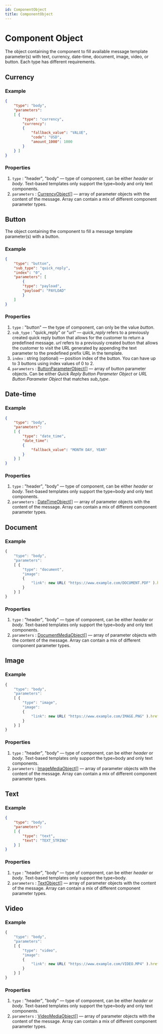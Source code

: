 ```yaml
---
id: ComponentObject
title: ComponentObject
---
```


# Component Object
The object containing the component to fill available message template parameter(s) with text, currency, date-time, document, image, video, or button. Each type has different requirements.

## Currency
### Example
```json
{
    "type": "body",
    "parameters":
    [ {
        "type": "currency",
        "currency":
        {
            "fallback_value": "VALUE",
            "code": "USD",
            "amount_1000": 1000
        }
    } ]
}
```

### Properties
1. `type` : "header", "body" — type of component, can be either *header* or *body*. Text-based templates only support the type=body and only text components.
2. `parameters` : [CurrencyObject](CurrencyObject)[] — array of parameter objects with the content of the message. Array can contain a mix of different component parameter types.

## Button
The object containing the component to fill a message template parameter(s) with a button.

### Example
```json
{
    "type": "button",
    "sub_type": "quick_reply",
    "index": "0",
    "parameters": [
        {
        "type": "payload",
        "payload": "PAYLOAD"
        }
    ]
}
```

### Properties
1. `type` : "button" — the type of component, can only be the value *button*.
2. `sub_type` : "quick_reply" or "url" — *quick_reply* refers to a previously created quick reply button that allows for the customer to return a predefined message.
*url* refers to a previously created button that allows the customer to visit the URL generated by appending the text parameter to the predefined prefix URL in the template.
3. `index` : string (optional) — position index of the button. You can have up to 3 buttons using index values of 0 to 2.
4. `parameters` : [ButtonParameterObject](ButtonParameterObject)[] — array of button parameter objects. Can be either *Quick Reply Button Parameter Object* or *URL Button Parameter Object* that matches *sub_type*.

## Date-time
### Example
```json
{
    "type": "body",
    "parameters":
    [ {
        "type": "date_time",
        "date_time":
        {
            "fallback_value": "MONTH DAY, YEAR"
        }
    } ]
}
```

### Properties
1. `type` : "header", "body" — type of component, can be either *header* or *body*. Text-based templates only support the type=body and only text components.
2. `parameters` : [DateTimeObject](DateTimeObject)[] — array of parameter objects with the content of the message. Array can contain a mix of different component parameter types.


## Document
### Example
```js
{
    "type": "body",
    "parameters":
    [ {
        "type": "document",
        "image":
        {
            "link": new URL( "https://www.example.com/DOCUMENT.PDF" ).href
        }
    } ]
}
```

### Properties
1. `type` : "header", "body" — type of component, can be either *header* or *body*. Text-based templates only support the type=body and only text components.
2. `parameters` : [DocumentMediaObject](DocumentMediaObject)[] — array of parameter objects with the content of the message. Array can contain a mix of different component parameter types.


## Image
### Example
```js
{
    "type": "body",
    "parameters":
    [ {
        "type": "image",
        "image":
        {
            "link": new URL( "https://www.example.com/IMAGE.PNG" ).href
        }
    } ]
}
```

### Properties
1. `type` : "header", "body" — type of component, can be either *header* or *body*. Text-based templates only support the type=body and only text components.
2. `parameters` : [ImageMediaObject](ImageMediaObject)[] — array of parameter objects with the content of the message. Array can contain a mix of different component parameter types.

## Text
### Example
```json
{
    "type": "body",
    "parameters":
    [ {
        "type": "text",
        "text": "TEXT_STRING"
    } ]
}
```

### Properties
1. `type` : "header", "body" — type of component, can be either *header* or *body*. Text-based templates only support the type=body.
2. `parameters` : [TextObject](TextObject)[] — array of parameter objects with the content of the message. Array can contain a mix of different component parameter types.

## Video
### Example
```js
{
    "type": "body",
    "parameters":
    [ {
        "type": "video",
        "image":
        {
            "link": new URL( "https://www.example.com/VIDEO.MP4" ).href
        }
    } ]
}
```

### Properties
1. `type` : "header", "body" — type of component, can be either *header* or *body*. Text-based templates only support the type=body and only text components.
2. `parameters` : [VideoMediaObject](VideoMediaObject)[] — array of parameter objects with the content of the message. Array can contain a mix of different component parameter types.
